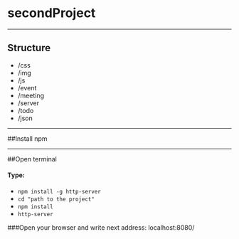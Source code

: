 # secondProject
---
## Structure
*	/css
*	/img
*	/js
  *  /event
  *  /meeting
  *  /server
  *  /todo
* /json

***
##Install npm
***
##Open terminal

####  Type: 
  - `npm install -g http-server`
  - `cd "path to the project"`
  - `npm install`
  - `http-server`
  
###Open your browser and write next address: localhost:8080/
